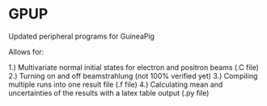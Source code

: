 # GPUP
Updated peripheral programs for GuineaPig

Allows for:

1.) Multivariate normal initial states for electron and positron beams (.C file)
2.) Turning on and off beamstrahlung (not 100% verified yet)
3.) Compiling multiple runs into one result file (.f file)
4.) Calculating mean and uncertainties of the results with a latex table output (.py file)
